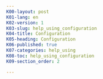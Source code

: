 ```yaml
---
K00-layout: post
K01-lang: en
K02-version: 1
K03-slug: help_using_configuration
K04-title: Configuration
K05-heading: Configuration
K06-published: true
K07-categories: help_using
K08-toc: help_using_configuration
K09-section_order: 2

---
```


